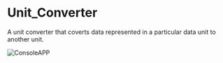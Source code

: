 # Unit_Converter
A unit converter that coverts data represented in a particular data unit to another unit.

![ConsoleAPP](https://user-images.githubusercontent.com/18760267/167248669-4c96b630-5bb1-40d5-9173-a540847e6932.PNG)
